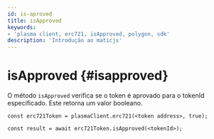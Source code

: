 ```yaml
---
id: is-aproved
title: isApproved
keywords:
- 'plasma client, erc721, isApproved, polygon, sdk'
description: 'Introdução ao maticjs'
---
```


# isApproved {#isapproved}

O método `isApproved` verifica se o token é aprovado para o tokenId especificado. Este retorna um valor booleano.

```
const erc721Token = plasmaClient.erc721(<token address>, true);

const result = await erc721Token.isApproved(<tokenId>);

```

